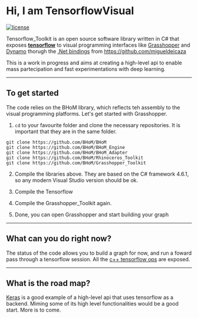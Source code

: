# Hi, I am TensorflowVisual
[![license](https://img.shields.io/github/license/mashape/apistatus.svg?maxAge=2592000)](https://github.com/epignatelli/Tensorflow_Toolkit/edit/master/LICENCE)

Tensorflow_Toolkit is an open source software library written in C# that exposes **[tensorflow](https://github.com/tensorflow/tensorflow)**
to visual programming interfaces like [Grasshopper](https://www.grasshopper3d.com/)
and [Dynamo](https://www.autodesk.com/products/dynamo-studio/overview) thorugh the [.Net bindings](https://github.com/migueldeicaza/TensorFlowSharp) from https://github.com/migueldeicaza

This is a work in progress and aims at creating a high-level api to enable mass partecipation and fast experimentations with deep learning.

---
## To get started
The code relies on the BHoM library, which reflects teh assembly to the visual programming platforms.
Let's get started with Grasshopper.

1. `cd` to your favourite folder and clone the necessary repositories. It is important that they are in the same folder.
```
git clone https://github.com/BHoM/BHoM
git clone https://github.com/BHoM/BHoM_Engine
git clone https://github.com/BHoM/BHoM_Adapter
git clone https://github.com/BHoM/Rhinoceros_Toolkit
git clone https://github.com/BHoM/Grasshopper_Toolkit
```

2. Compile the libraries above. They are based on the C# framework 4.6.1, so any modern Visual Studio version should be ok.

3. Compile the Tensorflow

4. Compile the Grasshopper_Toolkit again.

5. Done, you can open Grasshopper and start building your graph

---
## What can you do right now?

The status of the code allows you to build a graph for now, and run a foward pass through a tensorflow session.
All the [c++ tensorflow ops](https://github.com/tensorflow/tensorflow/tree/master/tensorflow/cc/ops) are exposed.

---
## What is the road map?
[Keras](https://github.com/keras-team/keras) is a good example of a high-level api that uses tensorflow as a backend.
Miming some of its high level functionalities would be a good start. More is to come.
